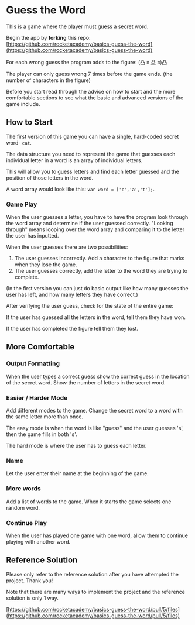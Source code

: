 # Guess the Word

This is a game where the player must guess a secret word.‌

Begin the app by **forking** this repo: [https://github.com/rocketacademy/basics-guess-the-word](https://github.com/rocketacademy/basics-guess-the-word)​‌

For each wrong guess the program adds to the figure: (凸 ಠ 益 ಠ)凸 ‌

The player can only guess wrong 7 times before the game ends. (the number of characters in the figure)‌

Before you start read through the advice on how to start and the more comfortable sections to see what the basic and advanced versions of the game include.‌

## How to Start <a href="#how-to-start" id="how-to-start"></a>

The first version of this game you can have a single, hard-coded secret word- `cat`.‌

The data structure you need to represent the game that guesses each individual letter in a word is an array of individual letters.‌

This will allow you to guess letters and find each letter guessed and the position of those letters in the word.‌

A word array would look like this: `var word = ['c','a','t'];`.‌

### Game Play <a href="#game-play" id="game-play"></a>

When the user guesses a letter, you have to have the program look through the word array and determine if the user guessed correctly. "Looking through" means looping over the word array and comparing it to the letter the user has inputted.

When the user guesses there are two possibilities:‌

1. The user guesses incorrectly. Add a character to the figure that marks when they lose the game.
2. The user guesses correctly, add the letter to the word they are trying to complete.

(In the first version you can just do basic output like how many guesses the user has left, and how many letters they have correct.)‌

After verifying the user guess, check for the state of the entire game:‌

If the user has guessed all the letters in the word, tell them they have won.‌

If the user has completed the figure tell them they lost.‌

## More Comfortable <a href="#more-comfortable" id="more-comfortable"></a>

### Output Formatting <a href="#output-formatting" id="output-formatting"></a>

When the user types a correct guess show the correct guess in the location of the secret word. Show the number of letters in the secret word.‌

### Easier / Harder Mode <a href="#easier-harder-mode" id="easier-harder-mode"></a>

Add different modes to the game. Change the secret word to a word with the same letter more than once.‌

The easy mode is when the word is like "guess" and the user guesses 's', then the game fills in both 's'.‌

The hard mode is where the user has to guess each letter.‌

### Name <a id="name"></a>

Let the user enter their name at the beginning of the game.‌

### More words <a href="#more-words" id="more-words"></a>

Add a list of words to the game. When it starts the game selects one random word.‌

### Continue Play <a href="#continue-play" id="continue-play"></a>

When the user has played one game with one word, allow them to continue playing with another word.‌

## Reference Solution <a href="#reference-solution" id="reference-solution"></a>

Please only refer to the reference solution after you have attempted the project. Thank you!‌

Note that there are many ways to implement the project and the reference solution is only 1 way.‌

​[https://github.com/rocketacademy/basics-guess-the-word/pull/5/files](https://github.com/rocketacademy/basics-guess-the-word/pull/5/files)​
